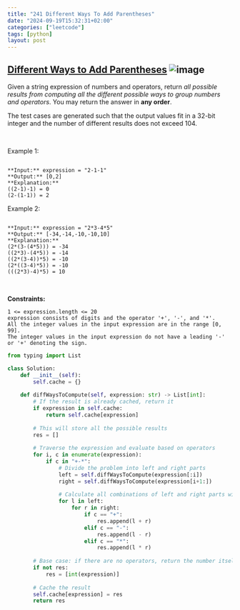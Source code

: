 ```yaml
---
title: "241 Different Ways To Add Parentheses"
date: "2024-09-19T15:32:31+02:00"
categories: ["leetcode"]
tags: [python]
layout: post
---
```


## [Different Ways to Add Parentheses](https://leetcode.com/problems/different-ways-to-add-parentheses) ![image](https://img.shields.io/badge/Difficulty-Medium-orange)

Given a string expression of numbers and operators, return *all possible results from computing all the different possible ways to group numbers and operators*. You may return the answer in **any order**.

The test cases are generated such that the output values fit in a 32-bit integer and the number of different results does not exceed 104.

 

Example 1:

```

**Input:** expression = "2-1-1"
**Output:** [0,2]
**Explanation:**
((2-1)-1) = 0 
(2-(1-1)) = 2

```

Example 2:

```

**Input:** expression = "2*3-4*5"
**Output:** [-34,-14,-10,-10,10]
**Explanation:**
(2*(3-(4*5))) = -34 
((2*3)-(4*5)) = -14 
((2*(3-4))*5) = -10 
(2*((3-4)*5)) = -10 
(((2*3)-4)*5) = 10

```

 

**Constraints:**

	1 <= expression.length <= 20
	expression consists of digits and the operator '+', '-', and '*'.
	All the integer values in the input expression are in the range [0, 99].
	The integer values in the input expression do not have a leading '-' or '+' denoting the sign.

```python
from typing import List

class Solution:
    def __init__(self):
        self.cache = {}
    
    def diffWaysToCompute(self, expression: str) -> List[int]:
        # If the result is already cached, return it
        if expression in self.cache:
            return self.cache[expression]
        
        # This will store all the possible results
        res = []
        
        # Traverse the expression and evaluate based on operators
        for i, c in enumerate(expression):
            if c in "+-*":
                # Divide the problem into left and right parts
                left = self.diffWaysToCompute(expression[:i])
                right = self.diffWaysToCompute(expression[i+1:])
                
                # Calculate all combinations of left and right parts with the current operator
                for l in left:
                    for r in right:
                        if c == "+":
                            res.append(l + r)
                        elif c == "-":
                            res.append(l - r)
                        elif c == "*":
                            res.append(l * r)
        
        # Base case: if there are no operators, return the number itself
        if not res:
            res = [int(expression)]
        
        # Cache the result
        self.cache[expression] = res
        return res

```